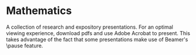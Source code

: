 # Mathematics
A collection of research and expository presentations.
For an optimal viewing experience, download pdfs and use Adobe Acrobat to present. This takes advantage of the fact that some presentations make use of Beamer's \pause feature.
